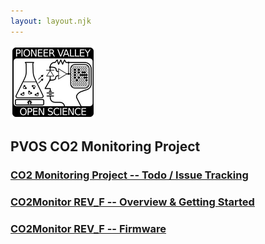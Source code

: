 ```yaml
---
layout: layout.njk
---
```

<div id='pullout'>

<!--<img src="/img/edge_flower_medium.png">-->
<img src="/img/pvos.png">

## PVOS CO2 Monitoring Project

### [CO2 Monitoring Project -- Todo / Issue Tracking](https://gitlab.com/p-v-o-s/co2/co2monitor-project/-/issues)

### [CO2Monitor REV_F -- Overview & Getting Started](/co2/f)

### [CO2Monitor REV_F -- Firmware](/co2/f)


